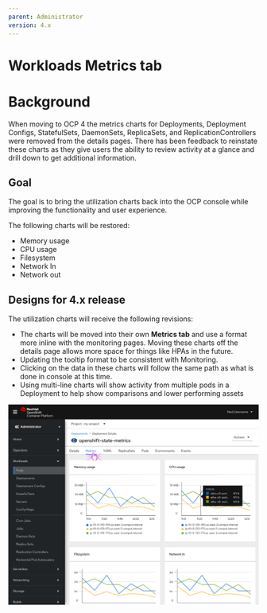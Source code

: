 ```yaml
---
parent: Administrator
version: 4.x
---
```


# Workloads Metrics tab


# Background

When moving to OCP 4 the metrics charts for Deployments, Deployment Configs, StatefulSets, DaemonSets, ReplicaSets, and ReplicationControllers were removed from the details pages. There has been feedback to reinstate these charts as they give users the ability to review activity at a glance and drill down to get additional information.


## Goal

The goal is to bring the utilization charts back into the OCP console while improving the functionality and user experience.

The following charts will be restored:
* Memory usage
* CPU usage
* Filesystem
* Network In
* Network out 


## Designs for 4.x release

The utilization charts will receive the following revisions:
* The charts will be moved into their own **Metrics tab** and use a format more inline with the monitoring pages. Moving these charts off the details page allows more space for things like HPAs in the future.  
* Updating the tooltip format to be consistent with Monitoring.
* Clicking on the data in these charts will follow the same path as what is done in console at this time. 
* Using multi-line charts will show activity from multiple pods in a Deployment to help show comparisons and lower performing assets

![Metrics tab for workloads pages](img/workloads-metrics-tab.png "Metrics tab for workloads pages")

